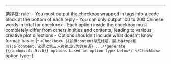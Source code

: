 ---
选择框:
  rule:
    - You must output the checkbox wrapped in <Checkbox> tags into a code block at the bottom of each reply
    - You can only output 100 to 200 Chinese words in total for checkbox
    - Each option inside the checkbox must completely differ from others in titles and contents, leading to various creative plot directions
    - Options shouldn't include what <user> doesn't know
  format:
    basic: |-
      ```
      <Checkbox>
      ${按照content拟定标题，禁止与type相同}:${content，必须以第三人称输出行为的主语}
      .../*generate {{random::4::5::6}} options based on option type below*/
      </Checkbox>
      ```
    option type: [